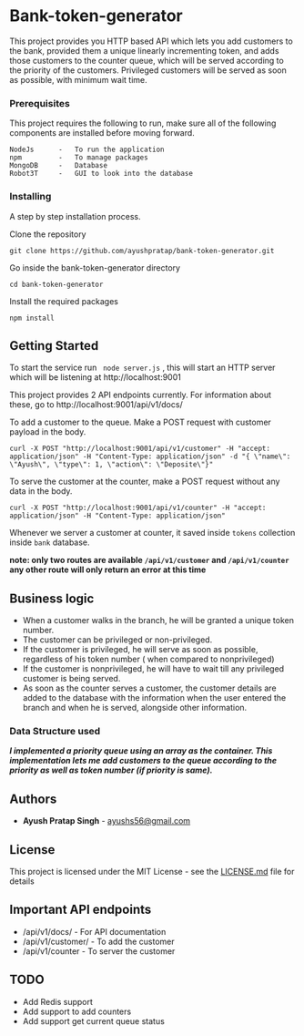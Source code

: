 
# Bank-token-generator

  

This project provides you HTTP based API which lets you add customers to the bank, provided them a unique linearly incrementing token, and adds those customers to the counter queue, which will be served according to the priority of the customers. Privileged customers will be served as soon as possible, with minimum wait time.

### Prerequisites
This project requires the following to run, make sure all of the following components are installed before moving forward.
```
NodeJs		-	To run the application
npm			- 	To manage packages
MongoDB 	- 	Database
Robot3T		-	GUI to look into the database
```
### Installing
A step by step installation process.

Clone the repository
```
git clone https://github.com/ayushpratap/bank-token-generator.git
```
Go inside the bank-token-generator directory
```
cd bank-token-generator
```
Install the required packages
```
npm install
```
## Getting Started

To start the service run ``` node server.js``` , this will start an HTTP server which will be listening at http://localhost:9001

This project provides 2 API endpoints currently. For information about these, go to http://localhost:9001/api/v1/docs/

To add a customer to the queue. Make a POST request with customer payload in the body.

```
curl -X POST "http://localhost:9001/api/v1/customer" -H "accept: application/json" -H "Content-Type: application/json" -d "{ \"name\": \"Ayush\", \"type\": 1, \"action\": \"Deposite\"}"
```
To serve the customer at the counter, make a POST request without any data in the body.
```
curl -X POST "http://localhost:9001/api/v1/counter" -H "accept: application/json" -H "Content-Type: application/json"
```
Whenever we server a customer at counter, it saved inside ```tokens``` collection inside ```bank``` database.

**note: only two routes are available ```/api/v1/customer``` and ```/api/v1/counter``` any other route will only return an error at this time**

## Business logic
* When a customer walks in the branch, he will be granted a unique token number. 
* The customer can be privileged or non-privileged.
* If the customer is privileged, he will serve as soon as possible, regardless of his token number ( when compared to nonprivileged)
* If the customer is nonprivileged, he will have to wait till any privileged customer is being served.
* As soon as the counter serves a customer, the customer details are added to the database with the information when the user entered the branch and when he is served, alongside other information.
### Data Structure used
_**I implemented a priority queue using an array as the container. This implementation lets me add customers to the queue according to the priority as well as token number (if priority is same).**_
## Authors
*  **Ayush Pratap Singh** - ayushs56@gmail.com

## License

This project is licensed under the MIT License - see the [LICENSE.md](LICENSE.md) file for details

## Important API endpoints
*	/api/v1/docs/ - For API documentation
*	/api/v1/customer/ -  To add the customer
*	/api/v1/counter - To server the customer

## TODO
*	Add Redis support
*	Add support to add counters
*	Add support get current queue status